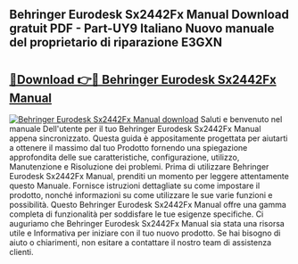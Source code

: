 ## Behringer Eurodesk Sx2442Fx Manual Download gratuit PDF - Part-UY9 Italiano Nuovo manuale del proprietario di riparazione E3GXN

# <h2><a href="http://dfdy6l.blite.top/?on=Behringer+Eurodesk+Sx2442Fx+Manual">🔗Download 👉🔴 Behringer Eurodesk Sx2442Fx Manual</a></h2>

[![Behringer Eurodesk Sx2442Fx Manual download](https://i.imgur.com/lujVjoI.png)](http://dfdy6l.blite.top/?on=Behringer+Eurodesk+Sx2442Fx+Manual)
Saluti e benvenuto nel manuale Dell'utente per il tuo Behringer Eurodesk Sx2442Fx Manual appena sincronizzato. Questa guida è appositamente progettata per aiutarti a ottenere il massimo dal tuo Prodotto fornendo una spiegazione approfondita delle sue caratteristiche, configurazione, utilizzo, Manutenzione e Risoluzione dei problemi. Prima di utilizzare Behringer Eurodesk Sx2442Fx Manual, prenditi un momento per leggere attentamente questo Manuale. Fornisce istruzioni dettagliate su come impostare il prodotto, nonché informazioni su come utilizzare le sue varie funzioni e possibilità. Questo Behringer Eurodesk Sx2442Fx Manual offre una gamma completa di funzionalità per soddisfare le tue esigenze specifiche. Ci auguriamo che Behringer Eurodesk Sx2442Fx Manual sia stata una risorsa utile e Informativa per iniziare con il tuo nuovo prodotto. Se hai bisogno di aiuto o chiarimenti, non esitare a contattare il nostro team di assistenza clienti.
